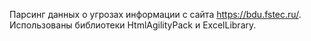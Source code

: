 Парсинг данных о угрозах информации с сайта https://bdu.fstec.ru/.
Использованы библиотеки HtmlAgilityPack и ExcelLibrary.
